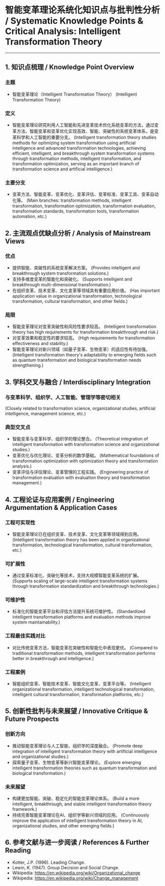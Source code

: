 # 智能变革理论系统化知识点与批判性分析 / Systematic Knowledge Points & Critical Analysis: Intelligent Transformation Theory

---

## 1. 知识点梳理 / Knowledge Point Overview

### 主题

- 智能变革理论（Intelligent Transformation Theory）
  (Intelligent Transformation Theory)

### 定义

- 智能变革理论研究利用人工智能和先进变革技术优化系统变革的方法，通过变革方法、智能变革和变革优化实现高效、智能、突破性的系统变革体系，是变革科学和人工智能的重要分支。
  (Intelligent transformation theory studies methods for optimizing system transformation using artificial intelligence and advanced transformation technologies, achieving efficient, intelligent, and breakthrough system transformation systems through transformation methods, intelligent transformation, and transformation optimization, serving as an important branch of transformation science and artificial intelligence.)

### 主要分支

- 变革方法、智能变革、变革优化、变革评估、变革标准、变革工具、变革自动化等。
  (Main branches: transformation methods, intelligent transformation, transformation optimization, transformation evaluation, transformation standards, transformation tools, transformation automation, etc.)

## 2. 主流观点优缺点分析 / Analysis of Mainstream Views

### 优点

- 提供智能、突破性的系统变革解决方案。
  (Provides intelligent and breakthrough system transformation solutions.)
- 支持多维度变革的智能化和突破化。
  (Supports intelligent and breakthrough multi-dimensional transformation.)
- 在组织变革、技术变革、文化变革等领域具有重要应用价值。
  (Has important application value in organizational transformation, technological transformation, cultural transformation, and other fields.)

### 局限

- 智能变革理论对变革突破性和风险性要求较高。
  (Intelligent transformation theory has high requirements for transformation breakthrough and risk.)
- 对变革效果和稳定性的要求较高。
  (High requirements for transformation effectiveness and stability.)
- 智能变革理论对新兴领域（如量子变革、生物变革）的适应性有待加强。
  (Intelligent transformation theory's adaptability to emerging fields such as quantum transformation and biological transformation needs strengthening.)

## 3. 学科交叉与融合 / Interdisciplinary Integration

### 与变革科学、组织学、人工智能、管理学等密切相关

  (Closely related to transformation science, organizational studies, artificial intelligence, management science, etc.)

### 典型交叉点

- 智能变革与变革科学、组织学的理论整合。
  (Theoretical integration of intelligent transformation with transformation science and organizational studies.)
- 变革优化与优化理论、变革分析的数学基础。
  (Mathematical foundations of transformation optimization with optimization theory and transformation analysis.)
- 变革评估与评估理论、变革管理的工程实践。
  (Engineering practice of transformation evaluation with evaluation theory and transformation management.)

## 4. 工程论证与应用案例 / Engineering Argumentation & Application Cases

### 工程可实现性

- 智能变革理论已在组织变革、技术变革、文化变革等领域得到应用。
  (Intelligent transformation theory has been applied in organizational transformation, technological transformation, cultural transformation, etc.)

### 可扩展性

- 通过变革标准化、突破化等技术，支持大规模智能变革系统的扩展。
  (Supports scaling of large-scale intelligent transformation systems through transformation standardization and breakthrough technologies.)

### 可维护性

- 标准化的智能变革平台和评估方法提升系统可维护性。
  (Standardized intelligent transformation platforms and evaluation methods improve system maintainability.)

### 工程最佳实践对比

- 对比传统变革方法，智能变革在突破性和智能化中表现更优。
  (Compared to traditional transformation methods, intelligent transformation performs better in breakthrough and intelligence.)

### 工程案例

- 智能组织变革、智能技术变革、智能文化变革、变革平台等。
  (Intelligent organizational transformation, intelligent technological transformation, intelligent cultural transformation, transformation platforms, etc.)

## 5. 创新性批判与未来展望 / Innovative Critique & Future Prospects

### 创新方向

- 推动智能变革理论与人工智能、组织学的深度融合。
  (Promote deep integration of intelligent transformation theory with artificial intelligence and organizational studies.)
- 探索量子变革、生物变革等新兴智能变革理论。
  (Explore emerging intelligent transformation theories such as quantum transformation and biological transformation.)

### 未来展望

- 构建更加智能、突破、稳定化的智能变革理论体系。
  (Build a more intelligent, breakthrough, and stable intelligent transformation theory framework.)
- 持续完善智能变革理论在AI、组织学等新兴领域的应用。
  (Continuously improve the application of intelligent transformation theory in AI, organizational studies, and other emerging fields.)

## 6. 参考文献与进一步阅读 / References & Further Reading

- Kotter, J.P. (1996). Leading Change.
- Lewin, K. (1947). Group Decision and Social Change.
- Wikipedia: <https://en.wikipedia.org/wiki/Organizational_change>
- Wikipedia: <https://en.wikipedia.org/wiki/Change_management>
